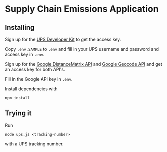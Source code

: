 # Supply Chain Emissions Application

## Installing

Sign up for the [UPS Developer Kit](https://www.ups.com/upsdeveloperkit?loc=en_US) to get the access key.  

Copy `.env.SAMPLE` to `.env` and fill in your UPS username and password and access key in `.env`.

Sign up for the [Google DistanceMatrix API](https://developers.google.com/maps/documentation/distance-matrix/overview) and [Google Geocode API](https://developers.google.com/maps/documentation/geocoding/overview) and get an access key for both API's.

Fill in the Google API key in `.env`.

Install dependencies with

```
npm install
```

## Trying it

Run

```
node ups.js <tracking-number>
```

with a UPS tracking number.
